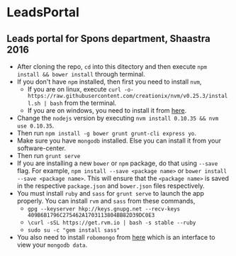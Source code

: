 # LeadsPortal
## Leads portal for Spons department, Shaastra 2016
- After cloning the repo, ```cd``` into this ditectory and then execute ```npm install && bower install``` through terminal.
- If you don't have ```npm``` installed, then first you need to install ```nvm```,
  * If you are on linux, execute 
  ```curl -o- https://raw.githubusercontent.com/creationix/nvm/v0.25.3/install.sh | bash``` from the terminal.
  * If you are on windows, you need to install it from [here](https://github.com/coreybutler/nvm-windows).
- Change the ```nodejs``` version by executing ```nvm install 0.10.35 && nvm use 0.10.35```.
- Then run ```npm install -g bower grunt grunt-cli express yo```.
- Make sure you have ```mongodb``` installed. Else you can install it from your software-center. 
- Then run ```grunt serve```
- If you are installing a new ```bower``` or ```npm``` package, do that using ```--save``` flag. 
For example, ```npm install --save <package name>``` or ```bower install --save <package name>```. This will ensure that the ```<package name>``` is saved in the respective ```package.json``` and ```bower.json``` files respectively.
- You must install ```ruby``` and ```sass``` for ```grunt serve``` to launch the app properly. You can install ```rvm``` and ```sass``` from these commands,
  * ```gpg --keyserver hkp://keys.gnupg.net --recv-keys 409B6B1796C275462A1703113804BB82D39DC0E3``` 
  * ```\curl -sSL https://get.rvm.io | bash -s stable --ruby``` 
  * ```sudo su -c "gem install sass"```
- You also need to install ```robomongo``` from [here](http://robomongo.org/) which is an interface to view your ```mongodb data```.
